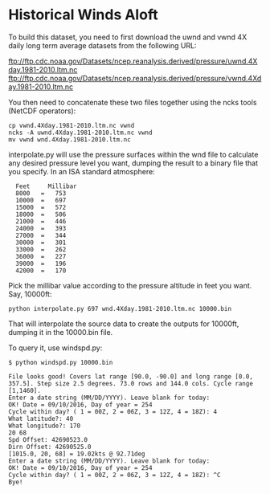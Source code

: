 # Historical Winds Aloft

To build this dataset, you need to first download the uwnd and vwnd 4X daily long term average
datasets from the following URL:

ftp://ftp.cdc.noaa.gov/Datasets/ncep.reanalysis.derived/pressure/uwnd.4Xday.1981-2010.ltm.nc
ftp://ftp.cdc.noaa.gov/Datasets/ncep.reanalysis.derived/pressure/vwnd.4Xday.1981-2010.ltm.nc

You then need to concatenate these two files together using the ncks tools (NetCDF operators):
~~~~
cp vwnd.4Xday.1981-2010.ltm.nc vwnd
ncks -A uwnd.4Xday.1981-2010.ltm.nc vwnd
mv vwnd wnd.4Xday.1981-2010.ltm.nc
~~~~

interpolate.py will use the pressure surfaces within the wnd file to calculate any desired
pressure level you want, dumping the result to a binary file that you specify. In an ISA standard atmosphere:

~~~~
  Feet     Millibar
  8000   =   753
  10000  =   697
  15000  =   572
  18000  =   506
  21000  =   446
  24000  =   393
  27000  =   344
  30000  =   301
  33000  =   262
  36000  =   227
  39000  =   196
  42000  =   170
~~~~

Pick the millibar value according to the pressure altitude in feet you want. Say, 10000ft:

~~~~
python interpolate.py 697 wnd.4Xday.1981-2010.ltm.nc 10000.bin
~~~~

That will interpolate the source data to create the outputs for 10000ft, dumping it in the 10000.bin file.

To query it, use windspd.py:

~~~~
$ python windspd.py 10000.bin

File looks good! Covers lat range [90.0, -90.0] and long range [0.0, 357.5]. Step size 2.5 degrees. 73.0 rows and 144.0 cols. Cycle range [1,1460].
Enter a date string (MM/DD/YYYY). Leave blank for today:
OK! Date = 09/10/2016, Day of year = 254
Cycle within day? ( 1 = 00Z, 2 = 06Z, 3 = 12Z, 4 = 18Z): 4
What latitude?: 40
What longitude?: 170
20 68
Spd Offset: 42690523.0
Dirn Offset: 42690525.0
[1015.0, 20, 68] = 19.02kts @ 92.71deg
Enter a date string (MM/DD/YYYY). Leave blank for today:
OK! Date = 09/10/2016, Day of year = 254
Cycle within day? ( 1 = 00Z, 2 = 06Z, 3 = 12Z, 4 = 18Z): ^C
Bye!

~~~~
